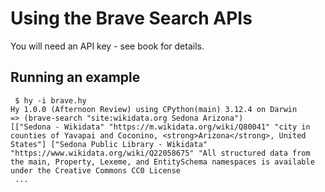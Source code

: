 # Using the Brave Search APIs

You will need an API key - see book for details.

## Running an example

```
 $ hy -i brave.hy
Hy 1.0.0 (Afternoon Review) using CPython(main) 3.12.4 on Darwin
=> (brave-search "site:wikidata.org Sedona Arizona")
[["Sedona - Wikidata" "https://m.wikidata.org/wiki/Q80041" "city in counties of Yavapai and Coconino, <strong>Arizona</strong>, United States"] ["Sedona Public Library - Wikidata" "https://www.wikidata.org/wiki/Q22058675" "All structured data from the main, Property, Lexeme, and EntitySchema namespaces is available under the Creative Commons CC0 License
 ...
```
